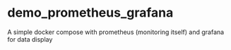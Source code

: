 # demo_prometheus_grafana
A simple docker compose with prometheus (monitoring itself) and grafana for data display
